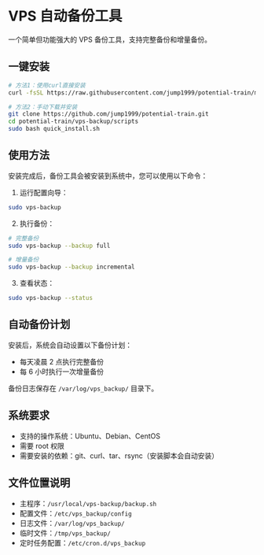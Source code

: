 # VPS 自动备份工具

一个简单但功能强大的 VPS 备份工具，支持完整备份和增量备份。

## 一键安装

```bash
# 方法1：使用curl直接安装
curl -fsSL https://raw.githubusercontent.com/jump1999/potential-train/main/vps-backup/scripts/quick_install.sh | sudo bash

# 方法2：手动下载并安装
git clone https://github.com/jump1999/potential-train.git
cd potential-train/vps-backup/scripts
sudo bash quick_install.sh
```

## 使用方法

安装完成后，备份工具会被安装到系统中，您可以使用以下命令：

1. 运行配置向导：
```bash
sudo vps-backup
```

2. 执行备份：
```bash
# 完整备份
sudo vps-backup --backup full

# 增量备份
sudo vps-backup --backup incremental
```

3. 查看状态：
```bash
sudo vps-backup --status
```

## 自动备份计划

安装后，系统会自动设置以下备份计划：
- 每天凌晨 2 点执行完整备份
- 每 6 小时执行一次增量备份

备份日志保存在 `/var/log/vps_backup/` 目录下。

## 系统要求

- 支持的操作系统：Ubuntu、Debian、CentOS
- 需要 root 权限
- 需要安装的依赖：git、curl、tar、rsync（安装脚本会自动安装）

## 文件位置说明

- 主程序：`/usr/local/vps-backup/backup.sh`
- 配置文件：`/etc/vps_backup/config`
- 日志文件：`/var/log/vps_backup/`
- 临时文件：`/tmp/vps_backup/`
- 定时任务配置：`/etc/cron.d/vps_backup`
